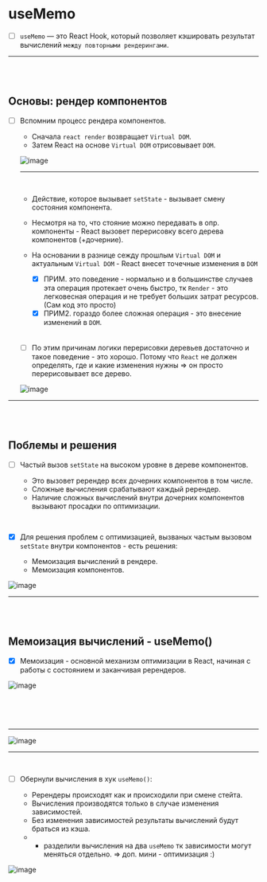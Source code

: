 # useMemo

- [ ] `useMemo` — это React Hook, который позволяет кэшировать результат вычислений `между повторными рендерингами`.

<hr>
<br>
<br>

<h2>Основы: рендер компонентов</h2>

- [ ] Вспомним процесс рендера компонентов.

  + Сначала `react render` возвращает `Virtual DOM`.
  + Затем React на основе `Virtual DOM` отрисовывает `DOM`.

  ![image](https://github.com/acidshotgun/react-hooks-new/assets/117285472/39da32cd-a8de-4c1c-a880-b23ae45d757e)

  <hr>
  <br>

  + Действие, которое вызывает `setState` - вызывает смену состояния компонента.
  + Несмотря на то, что стояние можно передавать в опр. компоненты - React вызовет перерисовку всего дерева компонентов (+дочерние).
  + На основании в разнице сежду прошлым `Virtual DOM` и актуальным `Virtual DOM` - React внесет точечные изменения в `DOM`
     
    + [x] ПРИМ. это поведение - нормально и в большинстве случаев эта операция протекает очень быстро, тк `Render` - это легковесная операция и не требует больших затрат ресурсов. (Сам код это просто)
    + [x] ПРИМ2. гораздо более сложная операция - это внесение изменений в `DOM`.
   
  <br>
  <br>
  
  - [ ]  По этим причинам логики перерисовки деревьев достаточно и такое поведение - это хорошо. Потому что `React` не должен определять, где и какие изменения нужны => он просто перерисовывает все дерево.
     
  ![image](https://github.com/acidshotgun/react-hooks-new/assets/117285472/1d8904e0-fe8b-496d-a701-d5d032b85ba7)

<hr>
<br>
<br>

<h2>Поблемы и решения</h2>

- [ ] Частый вызов `setState` на высоком уровне в дереве компонентов.

  + Это вызовет ререндер всех дочерних компонентов в том числе.
  + Сложные вычисления срабатывают каждый ререндер. 
  + Наличие сложных вычислений внутри дочерних компонентов вызывают просадки по оптимизации.

<br>

- [x] Для решения проблем с оптимизацией, вызваных частым вызовом `setState` внутри компонентов - есть решения:

  + Мемоизация вычислений в рендере.
  + Мемоизация компонентов.
     
![image](https://github.com/acidshotgun/react-hooks-new/assets/117285472/677bfaff-dd3f-427d-a5bf-b4b6db444625)

<hr>
<br>
<br>

<h2>Мемоизация вычислений - useMemo()</h2>

- [x] Мемоизация - основной механизм оптимизации в React, начиная с работы с состоянием и заканчивая ререндеров.

![image](https://github.com/acidshotgun/react-hooks-new/assets/117285472/7f2ffefc-e56a-4ef8-85b5-4773e8917a24)

<br>
<br>
<br>

<hr>

![image](https://github.com/acidshotgun/react-hooks-new/assets/117285472/b3fd1949-e15e-412e-8a5c-a330ebb86e2e)

<hr>

<br>

- [ ] Обернули вычисления в хук `useMemo()`:

  + Ререндеры происходят как и происходили при смене стейта.
  + Вычисления производятся только в случае изменения зависимостей.
  + Без изменения зависимостей результаты вычислений будут браться из кэша.
  + + разделили вычисления на два `useMemo` тк зависимости могут меняться отдельно. => доп. мини - оптимизация :)

![image](https://github.com/acidshotgun/react-hooks-new/assets/117285472/b0ff185f-606b-4231-b5b8-126e99f3aec4)


